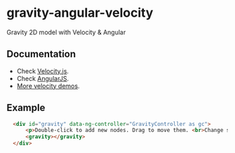 # gravity-angular-velocity
Gravity 2D model with Velocity &amp; Angular

## Documentation

+ Check [Velocity.js](http://julian.com/research/velocity/).
+ Check [AngularJS](https://angularjs.org/).
+ [More velocity demos](http://davidwalsh.name/jack-rugiles-favorite-codepen-demos).

## Example

```html
  <div id="gravity" data-ng-controller="GravityController as gc">
      <p>Double-click to add new nodes. Drag to move them. <br>Change skin: <a data-ng-click="gc.previousSkin()" href="">Previous</a> / <a data-ng-click="gc.nextSkin()" href="">Next</a>.</p>
      <gravity></gravity>
  </div>
```
